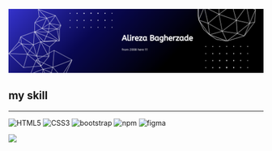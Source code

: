 ![Banner](./Abstract%20Technology%20Profile%20LinkedIn%20Banner.png)

## my skill
___
![HTML5](https://img.shields.io/badge/HTML5-E34F26?style=for-the-badge&logo=html5&logoColor=black) ![CSS3](https://img.shields.io/badge/CSS3-1572B6?style=for-the-badge&logo=css3&logoColor=black) ![bootstrap](https://img.shields.io/badge/Bootstrap-563D7C?style=for-the-badge&logo=bootstrap&logoColor=black) ![npm](https://img.shields.io/badge/NPM-E34F26?style=for-the-badge&logo=html5&logoColor=black)  ![figma](https://img.shields.io/badge/Figma-F24E1E?style=for-the-badge&logo=figma&logoColor=black)

<a href="http://www.coffeete.ir/alirezabagherzade">
  <img src="http://www.coffeete.ir/images/buttons/lemonchiffon.png" width="185" />
</a>
